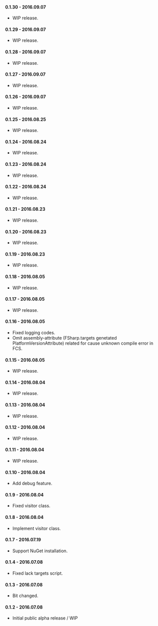 #### 0.1.30 - 2016.09.07
* WIP release.

#### 0.1.29 - 2016.09.07
* WIP release.

#### 0.1.28 - 2016.09.07
* WIP release.

#### 0.1.27 - 2016.09.07
* WIP release.

#### 0.1.26 - 2016.09.07
* WIP release.

#### 0.1.25 - 2016.08.25
* WIP release.

#### 0.1.24 - 2016.08.24
* WIP release.

#### 0.1.23 - 2016.08.24
* WIP release.

#### 0.1.22 - 2016.08.24
* WIP release.

#### 0.1.21 - 2016.08.23
* WIP release.

#### 0.1.20 - 2016.08.23
* WIP release.

#### 0.1.19 - 2016.08.23
* WIP release.

#### 0.1.18 - 2016.08.05
* WIP release.

#### 0.1.17 - 2016.08.05
* WIP release.

#### 0.1.16 - 2016.08.05
* Fixed logging codes.
* Omit assembly-attribute (FSharp.targets genetated PlatformVersionAttribute) related for cause unknown compile error in FCS.

#### 0.1.15 - 2016.08.05
* WIP release.

#### 0.1.14 - 2016.08.04
* WIP release.

#### 0.1.13 - 2016.08.04
* WIP release.

#### 0.1.12 - 2016.08.04
* WIP release.

#### 0.1.11 - 2016.08.04
* WIP release.

#### 0.1.10 - 2016.08.04
* Add debug feature.

#### 0.1.9 - 2016.08.04
* Fixed visitor class.

#### 0.1.8 - 2016.08.04
* Implement visitor class.

#### 0.1.7 - 2016.07.19
* Support NuGet installation.

#### 0.1.4 - 2016.07.08
* Fixed lack targets script.

#### 0.1.3 - 2016.07.08
* Bit changed.

#### 0.1.2 - 2016.07.08
* Initial public alpha release / WIP
